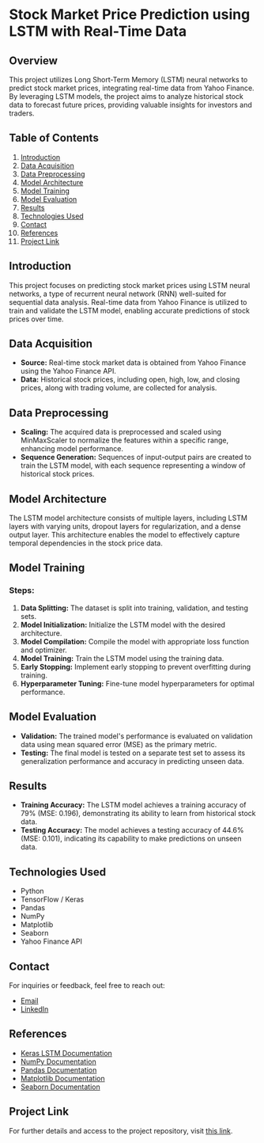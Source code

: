 # Stock Market Price Prediction using LSTM with Real-Time Data

## Overview

This project utilizes Long Short-Term Memory (LSTM) neural networks to predict stock market prices, integrating real-time data from Yahoo Finance. By leveraging LSTM models, the project aims to analyze historical stock data to forecast future prices, providing valuable insights for investors and traders.

## Table of Contents

1. [Introduction](#introduction)
2. [Data Acquisition](#data-acquisition)
3. [Data Preprocessing](#data-preprocessing)
4. [Model Architecture](#model-architecture)
5. [Model Training](#model-training)
6. [Model Evaluation](#model-evaluation)
7. [Results](#results)
8. [Technologies Used](#technologies-used)
9. [Contact](#contact)
10. [References](#references)
11. [Project Link](#project-link)

## Introduction

This project focuses on predicting stock market prices using LSTM neural networks, a type of recurrent neural network (RNN) well-suited for sequential data analysis. Real-time data from Yahoo Finance is utilized to train and validate the LSTM model, enabling accurate predictions of stock prices over time.

## Data Acquisition

- **Source:** Real-time stock market data is obtained from Yahoo Finance using the Yahoo Finance API.
- **Data:** Historical stock prices, including open, high, low, and closing prices, along with trading volume, are collected for analysis.

## Data Preprocessing

- **Scaling:** The acquired data is preprocessed and scaled using MinMaxScaler to normalize the features within a specific range, enhancing model performance.
- **Sequence Generation:** Sequences of input-output pairs are created to train the LSTM model, with each sequence representing a window of historical stock prices.

## Model Architecture

The LSTM model architecture consists of multiple layers, including LSTM layers with varying units, dropout layers for regularization, and a dense output layer. This architecture enables the model to effectively capture temporal dependencies in the stock price data.

## Model Training

### Steps:

1. **Data Splitting:** The dataset is split into training, validation, and testing sets.
2. **Model Initialization:** Initialize the LSTM model with the desired architecture.
3. **Model Compilation:** Compile the model with appropriate loss function and optimizer.
4. **Model Training:** Train the LSTM model using the training data.
5. **Early Stopping:** Implement early stopping to prevent overfitting during training.
6. **Hyperparameter Tuning:** Fine-tune model hyperparameters for optimal performance.

## Model Evaluation

- **Validation:** The trained model's performance is evaluated on validation data using mean squared error (MSE) as the primary metric.
- **Testing:** The final model is tested on a separate test set to assess its generalization performance and accuracy in predicting unseen data.

## Results

- **Training Accuracy:** The LSTM model achieves a training accuracy of 79% (MSE: 0.196), demonstrating its ability to learn from historical stock data.
- **Testing Accuracy:** The model achieves a testing accuracy of 44.6% (MSE: 0.101), indicating its capability to make predictions on unseen data.

## Technologies Used

- Python
- TensorFlow / Keras
- Pandas
- NumPy
- Matplotlib
- Seaborn
- Yahoo Finance API

## Contact

For inquiries or feedback, feel free to reach out:
- [Email](mailto:your.email@example.com)
- [LinkedIn](https://www.linkedin.com/in/your-profile/)

## References

- [Keras LSTM Documentation](https://keras.io/api/layers/recurrent_layers/lstm/)
- [NumPy Documentation](https://numpy.org/)
- [Pandas Documentation](https://pandas.pydata.org/)
- [Matplotlib Documentation](https://matplotlib.org/)
- [Seaborn Documentation](https://seaborn.pydata.org/)

## Project Link

For further details and access to the project repository, visit [this link](https://github.com/muadrahman/Stockmarket-prediction).
